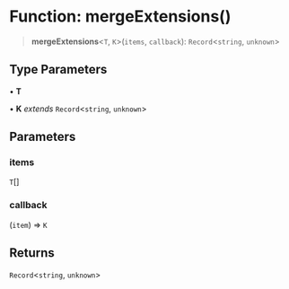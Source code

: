 # Function: mergeExtensions()

> **mergeExtensions**\<`T`, `K`\>(`items`, `callback`): `Record`\<`string`, `unknown`\>

## Type Parameters

• **T**

• **K** _extends_ `Record`\<`string`, `unknown`\>

## Parameters

### items

`T`[]

### callback

(`item`) => `K`

## Returns

`Record`\<`string`, `unknown`\>
